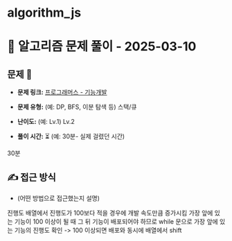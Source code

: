 # algorithm_js

# 📝 알고리즘 문제 풀이 - 2025-03-10

## 문제 📖

- **문제 링크:** [프로그래머스 - 기능개발](https://school.programmers.co.kr/learn/courses/30/lessons/42586?language=javascript)

- **문제 유형:** (예: DP, BFS, 이분 탐색 등)
  스택/큐

- **난이도:** (예: Lv.1)
  Lv.2

- **풀이 시간:** ⏳ (예: 30분- 실제 걸렸던 시간)

30분

## ✍ 접근 방식

- (어떤 방법으로 접근했는지 설명)

진행도 배열에서 진행도가 100보다 적을 경우에 개발 속도만큼 증가시킴
가장 앞에 있는 기능이 100 이상이 될 때 그 뒤 기능이 배포되어야 하므로
while 문으로 가장 앞에 있는 기능의 진행도 확인 -> 100 이상되면 배포와 동시에 배열에서 shift
